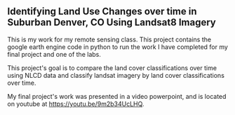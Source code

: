 ## Identifying Land Use Changes over time in Suburban Denver, CO Using Landsat8 Imagery


This is my work for my remote sensing class. This project contains the google earth engine code in python to run the work I have completed for my final project and one of the labs.

This project's goal is to compare the land cover classifications over time using NLCD data and classify landsat imagery by land cover classifications over time.

My final project's work was presented in a video powerpoint, and is located on youtube at https://youtu.be/9m2b34UcLHQ.
